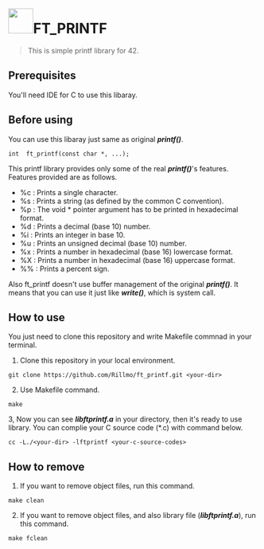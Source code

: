 # <img src="https://github.com/Rillmo/ft_printf/assets/51233626/da50795f-578f-4a4b-ba5c-04b60602421d" width="50"/>FT_PRINTF
>This is simple printf library for 42.

## Prerequisites
You'll need IDE for C to use this libaray.

## Before using
You can use this libaray just same as original ***printf()***.
```
int  ft_printf(const char *, ...);
```
This printf library provides only some of the real ***printf()***'s features.
Features provided are as follows.
- %c : Prints a single character.
- %s : Prints a string (as defined by the common C convention).
- %p : The void * pointer argument has to be printed in hexadecimal format.
- %d : Prints a decimal (base 10) number.
- %i : Prints an integer in base 10.
- %u : Prints an unsigned decimal (base 10) number.
- %x : Prints a number in hexadecimal (base 16) lowercase format.
- %X : Prints a number in hexadecimal (base 16) uppercase format.
- %% : Prints a percent sign.

Also ft_printf doesn't use buffer management of the original ***printf()***.
It means that you can use it just like ***write()***, which is system call.

## How to use
You just need to clone this repository and write Makefile commnad in your terminal.
1. Clone this repository in your local environment.
```
git clone https://github.com/Rillmo/ft_printf.git <your-dir>
```
2. Use Makefile command.
```
make
```
3, Now you can see ***libftprintf.a*** in your directory, then it's ready to use library.
  You can complie your C source code (*.c) with command below. 
```
cc -L./<your-dir> -lftprintf <your-c-source-codes>
```

## How to remove
1. If you want to remove object files, run this command.
```
make clean
```
2. If you want to remove object files, and also library file (***libftprintf.a***), run this command.
```
make fclean
```
